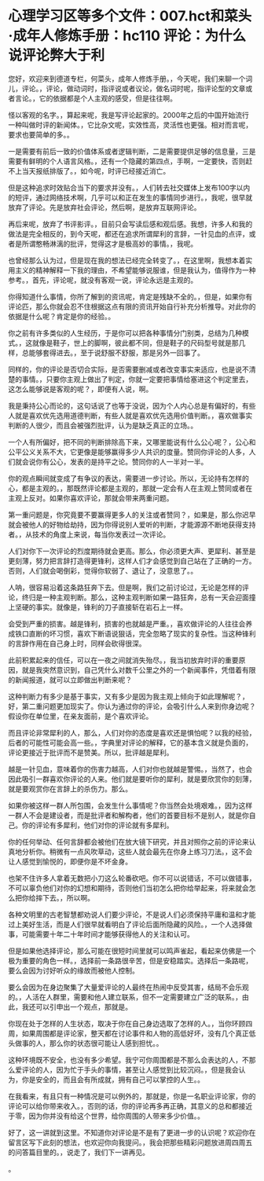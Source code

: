 # 心理学习区等多个文件：007.hct和菜头·成年人修炼手册：hc110 评论：为什么说评论弊大于利

您好，欢迎来到德道专栏，何菜头，成年人修炼手册。，今天呢，我们来聊一个词儿，评论。，评论，做动词时，指评说或者议论，做名词时呢，指评论型的文章或者言论。，它的依据都是个人主观的感受，但是往往啊。

怪以客观的名字。，算起来呢，我是写评论起家的。2000年之后的中国开始流行一种叫做时评的新闻体。，它比杂文呢，实效性高，灵活性也更强。相对而言呢，要求也要简单的多。。

一是需要有前后一致的价值体系或者逻辑判断，二是需要提供足够的信息量，三是需要有鲜明的个人语言风格。，还有一个隐藏的第四点，手啊，一定要快，否则赶不上当天报纸排版了。，如今呢，时评已经接近消亡。

但是这种追求时效贴合当下的要求并没有。，人们转去社交媒体上发布100字以内的短评，通过网络技术啊，几乎可以和正在发生的事情同步进行。，我呢，很早就放弃了评论。先是放弃社会评论，然后啊，是放弃互联网评论。

再后来呢，放弃了书评影评。，目前只会写读后感和观后感。我想，许多人和我的做法是完全相反的，到今天呢，都还在追求所谓犀利的言辞，一针见血的点评，或者是所谓憨畅淋漓的批评，觉得这才是极高妙的事情。，我呢。

也曾经那么认为过，但是现在我的想法已经完全转变了。，在这里啊，我想本着实用主义的精神解释一下我的理由，不希望能够说服谁，但是我认为，值得作为一种参考。，首先，评论呢，就没有客观一说，评论永远是主观的。

你得知道什么事情，你所了解到的资讯呢，肯定是残缺不全的。，但是，如果你有评论匹，那么你就会忍不住根据这点有限的资讯开始自行补充分析推导。对此你的依据是什么呢？肯定是你的经验。。

你之前有许多类似的人生经历，于是你可以把各种事情分门别类，总结为几种模式。，这就像是鞋子，世上的脚啊，彼此都不同，但是鞋子的尺码型号就是那几样，总能够套得进去。，至于说舒服不舒服，那是另外一回事了。

同样的，你的评论是否切合实际，是否需要删减或者改变事实来适应，也是说不清楚的事情。，只要你主观上做出了判定，你就一定要把事情给塞进这个判定里去，这怎么能够说是客观的呢？，即便有人说，啊。

我是秉持公心而论的，这句话说了也等于没说，因为个人内心总是有偏好的，有些人就是喜欢优先选用道德判断，有些人就是喜欢优先选用价值判断。，喜欢做事实判断的人很少，而且会被强烈批评，认为是缺乏真正的立场。。

一个人有所偏好，把不同的判断排除高下来，又哪里能说有什么公心呢？，公心和公平公义关系不大，它更像是能够赢得多少人共识的度量。赞同你评论的人多，人们就会说你有公心，发表的是持平之论。赞同你的人一半对一半。

你的观点瞬间就变成了有争议的表达，需要进一步讨论。所以，无论持有怎样的心，都是主观的。，那既然评论都是主观的，那就一定会有人在主观上赞同或者在主观上反对。如果你喜欢评论，那就会带来两重问题。

第一重问题是，你究竟要不要赢得更多人的关注或者赞同？，如果是，那么你迟早就会被他人的好物给劫持，因为你得说别人爱听的判断，才能源源不断地获得支持者。，从技术的角度上来说，每当你发表过一次评论。

人们对你下一次评论的烈度期待就会更高。那么，你必须更大声、更犀利、甚至是更刻薄，努力把言辞打造得更锋利，这样人们才会感觉到自己站在了正确的一方。否则，人们就会喝倒彩，觉得你软弱了、退让了，没意思了。。

人呐，很容易沿着这条路狂奔下去。但是啊，我们之前讨论过，无论是怎样的评论，终归是一种主观判断。那么，这种主观判断如果一路狂奔，总有一天会迎面撞上坚硬的事实。就像是，锋利的刀子直接斩在岩石上一样。

会受到严重的损害。越是锋利，损害的也就越是严重。，喜欢做评论的人往往会养成铁口直断的坏习惯，喜欢下断语说狠话，完全忽略了现实的复杂性。当这种锋利的言辞作用在自己身上时，同样会砍得很深。

此前积累起来的信任，可以在一夜之间就消失殆尽。，我当初放弃时评的重要原因，就是我突然意识到，自己凭什么对数千公里之外的一个新闻事件，凭借着有限的新闻报道，就可以立即做出判断来呢？

这种判断力有多少是基于事实，又有多少是因为我主观上倾向于如此理解呢？，好，第二重问题更加现实了。你认为通过你的评论，会吸引什么人来到你身边呢？假设你在单位里，在亲友面前，是个喜欢评论。

而且评论非常犀利的人，那么，人们对你的态度是喜欢还是惧怕呢？以我的经验，后者的可能性可能会高一些。，字典里对评论的解释，它的基本含义就是负面的，评论更接近于批评而不是赞美。所以，批评越是犀利。

越是一针见血，意味着你的伤害力越高，人们对你也就越是警惕。，当然了，也会因此吸引一群喜欢你评论的人来。他们就是要听你的犀利，就是要欣赏你的刻薄，就是要观赏你在言辞上的杀伤力。那么。

如果你被这样一群人所包围，会发生什么事情呢？你当然会处境艰难。，因为这样一群人不会是建设者，而是批评者和解构者，他们的首要目标不是别人，就是你自己。你的评论有多犀利，他们对你的评论就有多犀利。

你的任何举动、任何言辞都会被他们在放大镜下研究，并且对照你之前的评论来认真地分析你。稍微有一点风吹草动，这些人就会最先在你身上练习刀法。，这不会让人感觉到愉悦的，即便你是不坏金身。

也架不住许多人拿着无数把小刀这么轮番砍吧。你不可以说错话，不可以做错事，不可以辜负他们对你的幻想和期待，否则他们当初怎么把你给举起来，将来就会怎么把你给摔下去。，所以啊。

各种文明里的古老智慧都劝说人们要少评论，不是说人们必须保持平庸和温和才能过上美好生活，而是人们很早就看明白了评论后面所隐藏的风险。，一个人选择做事，可能需要十年二十年时间才能够获得他人的关注和认可。

但是如果他选择评论，那么可能在很短时间里就可以鸣声雀起，看起来仿佛是一个极为重要的角色一样。，选择前一条路很辛苦，但是安稳踏实。选择后一条路呢，要么会因为讨好听众的缘故而被他人控制。

要么会因为在身边聚集了大量爱评论的人最终在热闹中反受其害，结局不会乐观的。，人活在人群里，需要和他人建立联系，但不一定需要建立广泛的联系。，由此，我还可以引申出一个观点，那就是。

你现在处于怎样的人生状态，取决于你在自己身边选取了怎样的人。，当你环顾四周，如果周围都是评论家，整天都在讨论事件和人物的高低好坏，没有几个真正低头做事的人，那么你的状态很可能让人感到担忧。。

这种环境既不安全，也没有多少希望。我宁可你周围都是不那么会表达的人，不那么爱评论的人，因为忙于手头的事情，甚至让人感觉到比较沉闷。，但是我会认为，你是安全的，而且会有所成就，拥有自己可以掌控的人生。。

在我看来，有且只有一种情况是可以例外的，那就是，你是一名职业评论家，你的评论可以给你带来收入。，否则的话，你的评论再多再正确，其意义的总和都接近于零，因为你并没有给这个世界，给你周围的人带来多少价值。。

好了，这一讲就到这里。不知道你对评论是不是有了更进一步的认识呢？欢迎你在留言区写下此刻的想法，也欢迎你向我提问。，我会把那些精彩问题放进周四周五的问答篇目里的。，说走了，我们下一讲再见。

。